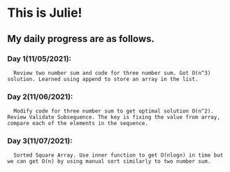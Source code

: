 # This is Julie! 

## My daily progress are as follows.
 ### Day 1(11/05/2021): 
      Review two number sum and code for three number sum. Got O(n^3) solution. Learned using append to store an array in the list.
 ### Day 2(11/06/2021): 
      Modify code for three number sum to get optimal solution O(n^2). Review Validate Subsequence. The key is fixing the value from array, compare each of the elements in the sequence.
 ### Day 3(11/07/2021): 
      Sorted Square Array. Use inner function to get O(nlogn) in time but we can get O(n) by using manual sort similarly to two number sum. 
 
